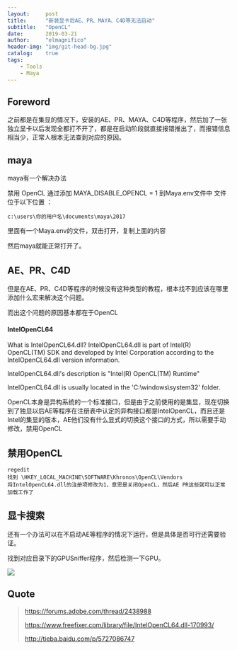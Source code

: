 ```yaml
---
layout:     post
title:      "新装显卡后AE、PR、MAYA、C4D等无法启动"
subtitle:   "OpenCL"
date:       2019-03-21
author:     "elmagnifico"
header-img: "img/git-head-bg.jpg"
catalog:    true
tags:
    - Tools
    - Maya
---
```


## Foreword

之前都是在集显的情况下，安装的AE、PR、MAYA、C4D等程序，然后加了一张独立显卡以后发现全都打不开了，都是在启动阶段就直接报错推出了，而报错信息相当少，正常人根本无法查到对应的原因。

## maya

maya有一个解决办法

禁用 OpenCL 通过添加 MAYA_DISABLE_OPENCL = 1 到Maya.env文件中
文件位于以下位置 ：

    c:\users\你的用户名\documents\maya\2017

里面有一个Maya.env的文件，双击打开，复制上面的内容

然后maya就能正常打开了。

## AE、PR、C4D

但是在AE、PR、C4D等程序的时候没有这种类型的教程，根本找不到应该在哪里添加什么宏来解决这个问题。

而出这个问题的原因基本都在于OpenCL

#### IntelOpenCL64

What is IntelOpenCL64.dll?
IntelOpenCL64.dll is part of Intel(R) OpenCL(TM) SDK and developed by Intel Corporation according to the IntelOpenCL64.dll version information.

IntelOpenCL64.dll's description is "Intel(R) OpenCL(TM) Runtime"

IntelOpenCL64.dll is usually located in the 'C:\windows\system32\' folder.

OpenCL本身是异构系统的一个标准接口，但是由于之前使用的是集显，现在切换到了独显以后AE等程序在注册表中认定的异构接口都是IntelOpenCL，而且还是Intel的集显的版本，AE他们没有什么显式的切换这个接口的方式，所以需要手动修改，禁用OpenCL

## 禁用OpenCL

    regedit
    找到 \HKEY_LOCAL_MACHINE\SOFTWARE\Khronos\OpenCL\Vendors
    将IntelOpenCL64.dll的注册项修改为1，意思是关闭OpenCL，然后AE PR这些就可以正常加载工作了

## 显卡搜索

还有一个办法可以在不启动AE等程序的情况下运行，但是具体是否可行还需要验证。

找到对应目录下的GPUSniffer程序，然后检测一下GPU。

![](https://img.elmagnifico.tech/static/upload/elmagnifico/5c92f9c4e38ba.png)

## Quote

> https://forums.adobe.com/thread/2438988
>
> https://www.freefixer.com/library/file/IntelOpenCL64.dll-170993/
>
> http://tieba.baidu.com/p/5727086747
